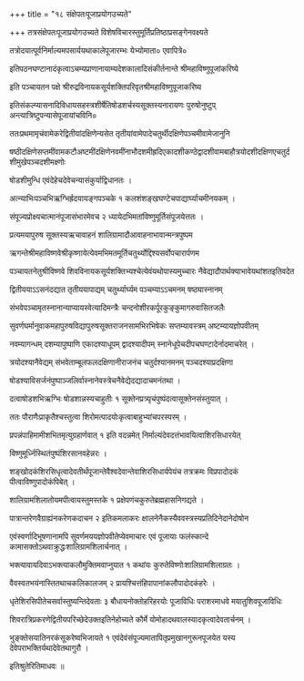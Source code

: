 +++
title = "१८ संक्षेपतःपूजाप्रयोगउच्यते"

+++
तत्रसंक्षेपतःपूजाप्रयोगउच्यते विशेषविचारस्तुमूर्तिप्रतिष्ठाप्रसङ्गेनवक्ष्यते

तत्रोदयात्पूर्वनिर्माल्यमपसार्ययथाकालेपूजारम्भः येभ्योमाता० एवापित्रे०

इतिपठनघण्टानादंकृत्वाऽचम्यप्राणानायाम्यदेशकालादिसंकीर्तनान्ते श्रीमहाविष्णुपूजांकरिष्ये

इति पञ्चायतन पक्षे श्रीरुद्रविनायकसूर्यशक्तिपरिवृतश्रीमहाविष्णुपूजाकरिष्य

इतिसंकल्प्यासनादिविधायसहस्त्रशीर्षेतिषोडशर्चस्यसूक्तस्यनारायणः पुरुषोनुष्टुप् अन्त्यात्रिष्टुपन्यासेपूजायांचविनि०

ततःप्रथमामृचंवामेकरेद्वितीयांदक्षिणेन्यसेत तृतीयांवामेपादेचतुर्थीदक्षिणेपञ्चमीवामेजानुनि

षष्ठीदक्षिणेसप्तमींवामकटौअष्टमींदक्षिणेनवमींनाभौदशमीह्रदिएकादशीकण्ठेद्वादशीवामबाहौत्रयोदशीदक्षिणएचतुर्दशीमुखेपञ्चदशीमक्ष्णोः

षोडशीमुन्धि एवंदेहेचदेवेचन्यासंकुर्याद्विधानतः ।

अत्न्याभिःपञ्चभिऋग्भिर्ह्रदयायङ्गपञ्चके १ कलशंशङ्खघण्टेचपाद्यार्घ्याचमीनयकम् ।

संपूज्यप्रोक्ष्यचात्मानंपूजासंभारमेवच २ ध्यायेदभिमतांविष्णुमूर्तिसंपूजयेत्ततः ।

प्रत्यमयापुरुष सूक्तस्यऋचावाहनं शालिग्रामादौआवाहनाभावान्मन्त्रपुष्पम

ऋगन्तेश्रीमहाविष्णवेश्रीकृष्णायेत्येवमभिमतमूर्तिचतुर्थ्योद्दिश्यसर्वोपचारार्पणम

पञ्चायतनेतुश्रीविष्णवे शिवविनायकसूर्यशक्तिभ्यश्चेत्येवंयथोपास्यमुच्चारः नैवेद्यादौपार्थक्याभावेयथांशतइतिवदेत

द्वितीययाऽऽसनंदद्यात तृतीययापाद्यम् चतुर्थ्यार्घ्यम पञ्चम्याऽऽचमनम् षष्ठ्यास्नानम्

संभवेपञ्चामृतस्नानान्याप्यायस्वेत्यादिमन्त्रैः चन्दनोशीरकर्पूरकुङ्कुमागरुवासितजलैः

सुवर्णघर्मानुवाकमहापुरुषविद्यापुरुषसूक्तराजनसामभिरभिषेकः सप्तम्यावस्त्रम् अष्टम्यायज्ञोपवीतम्

नवम्यागन्धम् दशम्यापुष्पाणि एकादश्याधूपम् द्वादश्यादीपम् स्नानेधूपेचदीपचघण्टादेर्नादमाचरेत् ।

त्रयोदश्यानैवेद्यम् संभवेताम्बूलफलदक्षिणानीराजनंच चतुर्दश्यानमनम् पञ्चदश्याप्रदक्षिणा

षोडश्याविसर्जनंपुष्पाञ्जलिर्वास्नानेवस्त्रेचनैवेद्येदद्यादाचमनंतथा ।

दत्वाषोडशभिऋग्भिः षोडशान्नस्यचाहुतीः १ सूक्तेनप्रत्र्यृचंपुष्पंदत्वासूक्तेनसंस्तुयात् ।

ततः पौराणैःप्राकृतैश्चस्तुत्वा शिरोमत्पादयोःकृत्वाबाहुभ्यांचपरस्परम् ।

प्रपन्नंपाहिमामीशभितमृत्युग्रहार्णवात् १ इति वदन्नमेत् निर्माल्यंदेवदत्तंभावयित्वाशिरसिधारयेत्

विष्णुमूर्ध्निस्थितंपुष्पंशिरसानवहेन्नरः ।

शङ्खोदकंशिरसिधृत्वादेवतीर्थंपूजान्तेवैश्वदेवान्तेवाशिरसिधार्यपेयंच तत्रक्रमः विप्रपादोदकं पीत्वाविष्णुपादोकंपिबेत् ।

शालिग्रामशिलातोयमपीत्वायस्तुमस्तके १ प्रक्षेपणंचकुरुतेब्रह्महासनिगद्यते ।

पात्रान्तरेणवैग्राह्यंनकरेणकदाचन २ इतिकमलाकरः क्षालनेनैकस्यैववस्त्रस्यप्रतिदिनेदानेदोषोन

एवंस्वर्णादिभूषणानामपि सुवर्णमययज्ञोपवीतेप्येवमाचारः एवं पूजायाः फलंस्कान्दे कामासक्तोऽथवाक्रुद्धःशालिग्रामशिलार्चनात् ।

भक्त्यावायदिवाऽभक्त्याकलौमुक्तिमवाप्नुयात १ कथांयः कुरुतेविष्णोःशालिग्रामशिलाग्रतः ।

वैवस्वतभयंनास्तितथाचकलिकालजम् २ प्रायश्चित्तंहिपापानांकलौपादोदकंहरेः ।

धृतेशिरसिपीतेचसर्वास्तुष्यन्तिदेवताः ३ बौधायनोक्तोहरिहरयोः पूजाविधिः पराशरमाधवे मयातुशिवपूजाविधिः

शिवरात्रिप्रकरणेद्वितीयपरिच्छेदेउक्तइतिनेहोच्यते कौर्मे योमोहादथवालस्यादकृत्वादेवतार्चनम् ।

भुङ्क्तेसयातिनरकंसूकरेष्वभिजायते १ एवंदेवंसंपूज्यमातापितृप्रमुखानगुरूनपूजयेत यस्य देवेपराभक्तिर्यथादेवेतथागुरौ ।

इतिश्रुतेरितिमाधवः ॥
